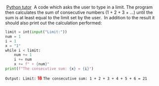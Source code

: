  [Python tutor](https://pythontutor.com/)
 A code which asks the user to type in a limit. The program then calculates the sum of consecutive numbers (1 + 2 + 3 + ...) until the sum is at least equal to the limit set by the user.  In addition to the result it should also print out the calculation performed:

```python
limit = int(input("Limit:"))
num = 1
i = 1
x = "1"
while i < limit:
    num += 1
    i += num
    x += f" + {num}"
print(f"The consecutive sum: {x} = {i}")
```
`Output: Limit:`<font color="#ff0000"> **18**</font> `The consecutive sum: 1 + 2 + 3 + 4 + 5 + 6 = 21`


